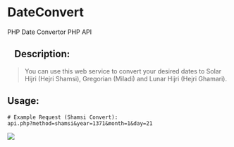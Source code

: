 # DateConvert
PHP Date Convertor PHP API
<h2><a id="user-content-bots-an-introduction-for-developers" class="anchor" aria-hidden="true" href="#bots-an-introduction-for-developers"><svg class="octicon octicon-link" viewBox="0 0 16 16" version="1.1" width="16" height="16" aria-hidden="true"></svg></a>Description:</h2>
<blockquote>
You can use this web service to convert your desired dates to Solar Hijri (Hejri Shamsi), Gregorian (Miladi) and Lunar Hijri (Hejri Ghamari).</p>
</blockquote>

<h2>Usage:</h2>

```
# Example Request (Shamsi Convert):
api.php?method=shamsi&year=1371&month=1&day=21
```
<div style="display:flex;">
 <img align="center" src="https://raw.githubusercontent.com/iNeoTeam/DateConvert/main/DateConvert-Image.png
.png" />
 </div>
